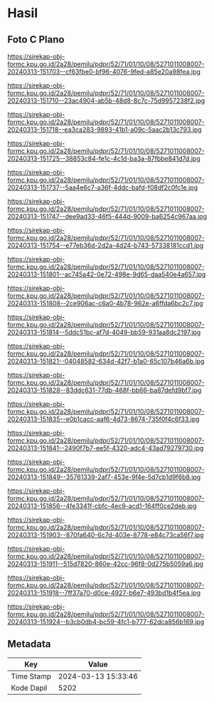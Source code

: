 # Hasil

## Foto C Plano

https://sirekap-obj-formc.kpu.go.id/2a28/pemilu/pdpr/52/71/01/10/08/5271011008007-20240313-151703--cf63fbe0-bf96-4076-9fed-a85e20a98fea.jpg

https://sirekap-obj-formc.kpu.go.id/2a28/pemilu/pdpr/52/71/01/10/08/5271011008007-20240313-151710--23ac4904-ab5b-48d8-8c7c-75d9957238f2.jpg

https://sirekap-obj-formc.kpu.go.id/2a28/pemilu/pdpr/52/71/01/10/08/5271011008007-20240313-151718--ea3ca283-9893-41b1-a09c-5aac2b13c793.jpg

https://sirekap-obj-formc.kpu.go.id/2a28/pemilu/pdpr/52/71/01/10/08/5271011008007-20240313-151725--38853c84-fe1c-4c1d-ba3a-87fbbe841d7d.jpg

https://sirekap-obj-formc.kpu.go.id/2a28/pemilu/pdpr/52/71/01/10/08/5271011008007-20240313-151737--5aa4e6c7-a36f-4ddc-bafd-f08df2c0fc1e.jpg

https://sirekap-obj-formc.kpu.go.id/2a28/pemilu/pdpr/52/71/01/10/08/5271011008007-20240313-151747--dee9ad33-46f5-444d-9009-ba6254c967aa.jpg

https://sirekap-obj-formc.kpu.go.id/2a28/pemilu/pdpr/52/71/01/10/08/5271011008007-20240313-151754--e77eb36d-2d2a-4d24-b743-57338181ccd1.jpg

https://sirekap-obj-formc.kpu.go.id/2a28/pemilu/pdpr/52/71/01/10/08/5271011008007-20240313-151801--ac745a42-0e72-498e-9d65-daa540e4a657.jpg

https://sirekap-obj-formc.kpu.go.id/2a28/pemilu/pdpr/52/71/01/10/08/5271011008007-20240313-151808--2ce906ac-c6a0-4b78-962e-a6ffda6bc2c7.jpg

https://sirekap-obj-formc.kpu.go.id/2a28/pemilu/pdpr/52/71/01/10/08/5271011008007-20240313-151814--5ddc51bc-af7d-4049-bb59-931aa8dc2197.jpg

https://sirekap-obj-formc.kpu.go.id/2a28/pemilu/pdpr/52/71/01/10/08/5271011008007-20240313-151821--04048582-634d-42f7-b1a0-65c107b46a6b.jpg

https://sirekap-obj-formc.kpu.go.id/2a28/pemilu/pdpr/52/71/01/10/08/5271011008007-20240313-151828--83ddc631-77db-468f-bb66-ba87defd9bf7.jpg

https://sirekap-obj-formc.kpu.go.id/2a28/pemilu/pdpr/52/71/01/10/08/5271011008007-20240313-151835--e0b1cacc-aaf6-4d73-8674-735f0f4c6f33.jpg

https://sirekap-obj-formc.kpu.go.id/2a28/pemilu/pdpr/52/71/01/10/08/5271011008007-20240313-151841--2490f7b7-ee5f-4320-adc4-43ad79279730.jpg

https://sirekap-obj-formc.kpu.go.id/2a28/pemilu/pdpr/52/71/01/10/08/5271011008007-20240313-151849--35761339-2af7-453e-9f4e-5d7cb1d9f6b8.jpg

https://sirekap-obj-formc.kpu.go.id/2a28/pemilu/pdpr/52/71/01/10/08/5271011008007-20240313-151856--4fe3341f-cbfc-4ec9-acd1-164ff0ce2deb.jpg

https://sirekap-obj-formc.kpu.go.id/2a28/pemilu/pdpr/52/71/01/10/08/5271011008007-20240313-151903--870fa640-6c7d-403e-8778-e84c73ca56f7.jpg

https://sirekap-obj-formc.kpu.go.id/2a28/pemilu/pdpr/52/71/01/10/08/5271011008007-20240313-151911--515d7820-860e-42cc-96f8-0d275b5059a6.jpg

https://sirekap-obj-formc.kpu.go.id/2a28/pemilu/pdpr/52/71/01/10/08/5271011008007-20240313-151918--7ff37a70-d0ce-4927-b6e7-493bd1b4f5ea.jpg

https://sirekap-obj-formc.kpu.go.id/2a28/pemilu/pdpr/52/71/01/10/08/5271011008007-20240313-151924--b3cb0db4-bc59-4fc1-b777-62dca856b169.jpg


## Metadata

| Key        | Value               |
| ---------- | ------------------- |
| Time Stamp | 2024-03-13 15:33:46 |
| Kode Dapil | 5202                |



